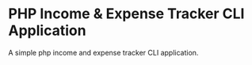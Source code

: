 # PHP Income & Expense Tracker CLI Application
A simple php income and expense tracker CLI application.
